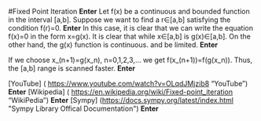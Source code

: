 #Fixed Point Iteration **Enter**
Let f(x) be a continuous and bounded function in the interval \[a,b\].
Suppose we want to find a r∈\[a,b\] satisfying the condition f(r)=0. **Enter**
In this case, it is clear that we can write the equation f(x)=0 in the form x=g(x).
It is clear that while x∈\[a,b\] is g(x)∈\[a,b\]. On the other hand, the g(x) function is continuous.
and be limited. **Enter**

If we choose x_(n+1)=g(x_n), n=0,1,2,3,... we get f(x_(n+1))=f(g(x_n)).
Thus, the \[a,b\] range is scanned faster. **Enter**


[YouTube] ( https://www.youtube.com/watch?v=OLqdJMjzib8 “YouTube”) **Enter**
[Wikipedia] ( https://en.wikipedia.org/wiki/Fixed-point_iteration “WikiPedia”) **Enter**
[Sympy] (https://docs.sympy.org/latest/index.html "Sympy Library Offical Documentation") **Enter**
